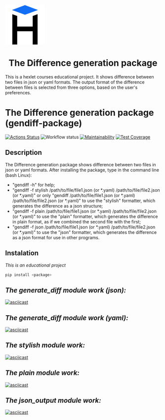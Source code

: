 [![Hexlet Ltd. logo](https://raw.githubusercontent.com/Hexlet/assets/master/images/hexlet_logo128.png)](https://ru.hexlet.io/pages/about?utm_source=github&utm_medium=link&utm_campaign=python-package)

<h1 align="center">The Difference generation package</h1>

This is a hexlet courses educational project.
It shows difference between two files in json or yaml formats.
The output format of the difference between files is selected from three options, based on the user's preferences.

# The Difference generation package (gendiff-package)

[![Actions Status](https://github.com/Dmitriy-Parfimovich/python-project-lvl2/workflows/hexlet-check/badge.svg)](https://github.com/Dmitriy-Parfimovich/python-project-lvl2/actions)
![Workflow status](https://github.com/Dmitriy-Parfimovich/python-project-lvl2/actions/workflows/gendiff-check.yml/badge.svg)
[![Maintainability](https://api.codeclimate.com/v1/badges/d928ec050edd7bcaf754/maintainability)](https://codeclimate.com/github/Dmitriy-Parfimovich/python-project-lvl2/maintainability)
[![Test Coverage](https://api.codeclimate.com/v1/badges/d928ec050edd7bcaf754/test_coverage)](https://codeclimate.com/github/Dmitriy-Parfimovich/python-project-lvl2/test_coverage)

## Description
The Difference generation package shows difference between two files in json or yaml formats. 
After installing the package, type in the command line (bash Linux):
- "gendiff -h" for help;
- "gendiff -f stylish /path/to/file/file1.json (or *.yaml) /path/to/file/file2.json (or *.yaml)" or only "gendiff /path/to/file/file1.json (or *.yaml) /path/to/file/file2.json (or *.yaml)" to use the "stylish" formatter, which generates the difference as a json structure;
- "gendiff -f plain /path/to/file/file1.json (or *.yaml) /path/to/file/file2.json (or *.yaml)" to use the "plain" formatter, which generates the difference in plain format, as if we combined the second file with the first;
- "gendiff -f json /path/to/file/file1.json (or *.yaml) /path/to/file/file2.json (or *.yaml)" to use the "json" formatter, which generates the difference as a json format for use in other programs.

## Instalation

_This is an educational project_

```sh
pip install <package>
```

## _The generate_diff module work (json):_
[![asciicast](https://asciinema.org/a/nO4uGqeFTexRbQfpKkLBTSdbQ.svg)](https://asciinema.org/a/nO4uGqeFTexRbQfpKkLBTSdbQ)

## _The generate_diff module work (yaml):_
[![asciicast](https://asciinema.org/a/BdYmPM61c4Q7L26pPeQmIHgpd.svg)](https://asciinema.org/a/BdYmPM61c4Q7L26pPeQmIHgpd)

## _The stylish module work:_
[![asciicast](https://asciinema.org/a/T1O2FXWIOKY2ahrelkZ0jREvk.svg)](https://asciinema.org/a/T1O2FXWIOKY2ahrelkZ0jREvk)

## _The plain module work:_
[![asciicast](https://asciinema.org/a/70n5Jtkk6LeMdFOrAkOxvs1La.svg)](https://asciinema.org/a/70n5Jtkk6LeMdFOrAkOxvs1La)

## _The json_output module work:_
[![asciicast](https://asciinema.org/a/b8EX8o3ggcJMCuqOvDn1OV9O9.svg)](https://asciinema.org/a/b8EX8o3ggcJMCuqOvDn1OV9O9)